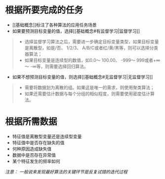# 根据所要完成的任务
+ [[基础概念]]标注了各种算法的应用任务场景
+ 如果要预测目标变量的值，选择[[基础概念#有监督学习|监督学习]]
> + 选择监督学习算法之后，需要进一步确定目标变量类型，如果目标变量是离散型，如是/否、 1/2/3、 A/B/C或者红/黄/黑等，则可以选择分类器算法；
>  + 如果目标变量是连续型的数值，如0.0～ 100.00、 -999～ 999或者+∞～ -∞等，则需要选择回归算法。   
+ 如果不想预测目标变量的值，则选择[[基础概念#无监督学习|无监督学习]]
> +    需要将数据划为离散的组。如果这是唯一的需求，则使用聚类算法；
> +    如果还需要估计数据与每个分组的相似程度，则需要使用密度估计算法。
# 根据所需数据
+    特征值是离散型变量还是连续型变量
+    特征值中是否存在缺失的值
+    何种原因造成缺失值
+    数据中是否存在异常值
+    某个特征发生的频率如何

_注意：   一般说来发现最好算法的关键环节是反复试错的迭代过程_